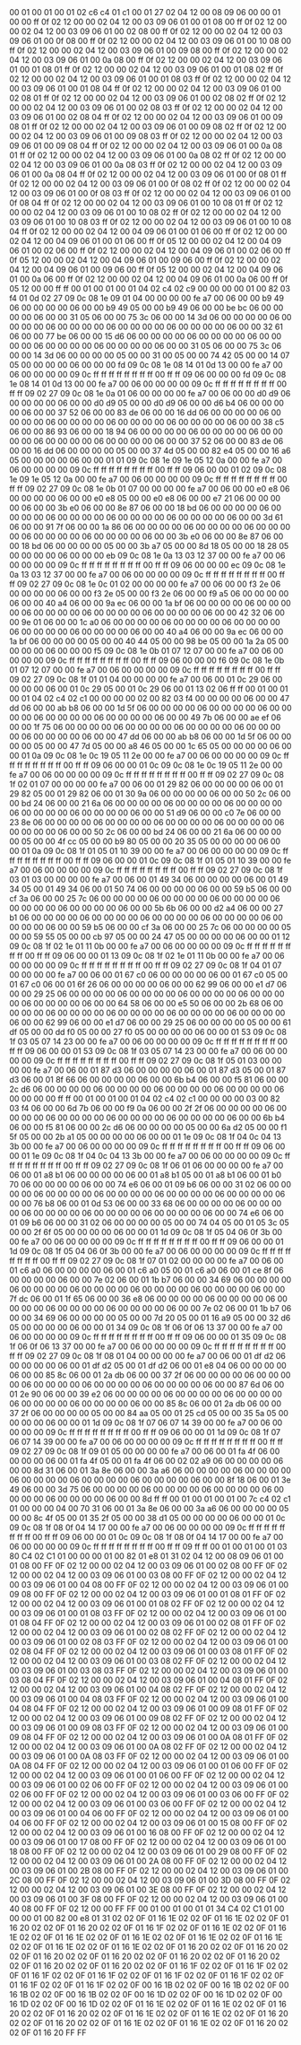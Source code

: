 <METERDATA>
<OBISCODES>
00 01 00 01 00 01 02 c6 c4 01 c1 00 01 27 02 04 12 00 08 09 06 00 00 01 00 00 ff 0f 02 12 00 00 02 04 12 00 03 09 06 01 00 01 08 00 ff 0f 02 12 00 00 02 04 12 00 03 09 06 01 00 02 08 00 ff 0f 02 12 00 00 02 04 12 00 03 09 06 01 00 0f 08 00 ff 0f 02 12 00 00 02 04 12 00 03 09 06 01 00 10 08 00 ff 0f 02 12 00 00 02 04 12 00 03 09 06 01 00 09 08 00 ff 0f 02 12 00 00 02 04 12 00 03 09 06 01 00 0a 08 00 ff 0f 02 12 00 00 02 04 12 00 03 09 06 01 00 01 08 01 ff 0f 02 12 00 00 02 04 12 00 03 09 06 01 00 01 08 02 ff 0f 02 12 00 00 02 04 12 00 03 09 06 01 00 01 08 03 ff 0f 02 12 00 00 02 04 12 00 03 09 06 01 00 01 08 04 ff 0f 02 12 00 00 02 04 12 00 03 09 06 01 00 02 08 01 ff 0f 02 12 00 00 02 04 12 00 03 09 06 01 00 02 08 02 ff 0f 02 12 00 00 02 04 12 00 03 09 06 01 00 02 08 03 ff 0f 02 12 00 00 02 04 12 00 03 09 06 01 00 02 08 04 ff 0f 02 12 00 00 02 04 12 00 03 09 06 01 00 09 08 01 ff 0f 02 12 00 00 02 04 12 00 03 09 06 01 00 09 08 02 ff 0f 02 12 00 00 02 04 12 00 03 09 06 01 00 09 08 03 ff 0f 02 12 00 00 02 04 12 00 03 09 06 01 00 09 08 04 ff 0f 02 12 00 00 02 04 12 00 03 09 06 01 00 0a 08 01 ff 0f 02 12 00 00 02 04 12 00 03 09 06 01 00 0a 08 02 ff 0f 02 12 00 00 02 04 12 00 03 09 06 01 00 0a 08 03 ff 0f 02 12 00 00 02 04 12 00 03 09 06 01 00 0a 08 04 ff 0f 02 12 00 00 02 04 12 00 03 09 06 01 00 0f 08 01 ff 0f 02 12 00 00 02 04 12 00 03 09 06 01 00 0f 08 02 ff 0f 02 12 00 00 02 04 12 00 03 09 06 01 00 0f 08 03 ff 0f 02 12 00 00 02 04 12 00 03 09 06 01 00 0f 08 04 ff 0f 02 12 00 00 02 04 12 00 03 09 06 01 00 10 08 01 ff 0f 02 12 00 00 02 04 12 00 03 09 06 01 00 10 08 02 ff 0f 02 12 00 00 02 04 12 00 03 09 06 01 00 10 08 03 ff 0f 02 12 00 00 02 04 12 00 03 09 06 01 00 10 08 04 ff 0f 02 12 00 00 02 04 12 00 04 09 06 01 00 01 06 00 ff 0f 02 12 00 00 02 04 12 00 04 09 06 01 00 01 06 00 ff 0f 05 12 00 00 02 04 12 00 04 09 06 01 00 02 06 00 ff 0f 02 12 00 00 02 04 12 00 04 09 06 01 00 02 06 00 ff 0f 05 12 00 00 02 04 12 00 04 09 06 01 00 09 06 00 ff 0f 02 12 00 00 02 04 12 00 04 09 06 01 00 09 06 00 ff 0f 05 12 00 00 02 04 12 00 04 09 06 01 00 0a 06 00 ff 0f 02 12 00 00 02 04 12 00 04 09 06 01 00 0a 06 00 ff 0f 05 12 00 00 ff ff 
</OBISCODES>
<OBISDATA>
00 01 00 01 00 01 04 02 c4 02 c9 00 00 00 00 01 00 82 03 f4 01 0d 02 27 09 0c 08 1e 09 01 04 00 00 00 00 fe a7 00 06 00 00 b9 49 06 00 00 00 00 06 00 00 b9 49 05 00 00 b9 49 06 00 00 be bc 06 00 00 00 00 06 00 00 31 05 06 00 00 75 3c 06 00 00 14 3d 06 00 00 00 00 06 00 00 00 00 06 00 00 00 00 06 00 00 00 00 06 00 00 00 00 06 00 00 32 61 06 00 00 77 be 06 00 00 15 d6 06 00 00 00 00 06 00 00 00 00 06 00 00 00 00 06 00 00 00 00 06 00 00 00 00 06 00 00 31 05 06 00 00 75 3c 06 00 00 14 3d 06 00 00 00 00 05 00 00 31 00 05 00 00 74 42 05 00 00 14 07 05 00 00 00 00 06 00 00 00 fd 09 0c 08 1e 08 14 01 0d 13 00 00 fe a7 00 06 00 00 00 00 09 0c ff ff ff ff ff ff ff ff 00 ff ff 09 06 00 00 00 fd 09 0c 08 1e 08 14 01 0d 13 00 00 fe a7 00 06 00 00 00 00 09 0c ff ff ff ff ff ff ff ff 00 ff ff 09 02 27 09 0c 08 1e 0a 01 06 00 00 00 00 fe a7 00 06 00 00 d0 d9 06 00 00 00 00 06 00 00 d0 d9 05 00 00 d0 d9 06 00 00 d6 b4 06 00 00 00 00 06 00 00 37 52 06 00 00 83 de 06 00 00 16 dd 06 00 00 00 00 06 00 00 00 00 06 00 00 00 00 06 00 00 00 00 06 00 00 00 00 06 00 00 38 c5 06 00 00 86 93 06 00 00 18 94 06 00 00 00 00 06 00 00 00 00 06 00 00 00 00 06 00 00 00 00 06 00 00 00 00 06 00 00 37 52 06 00 00 83 de 06 00 00 16 dd 06 00 00 00 00 05 00 00 37 4d 05 00 00 82 e4 05 00 00 16 a6 05 00 00 00 00 06 00 00 01 01 09 0c 08 1e 09 1e 05 12 0a 00 00 fe a7 00 06 00 00 00 00 09 0c ff ff ff ff ff ff ff ff 00 ff ff 09 06 00 00 01 02 09 0c 08 1e 09 1e 05 12 0a 00 00 fe a7 00 06 00 00 00 00 09 0c ff ff ff ff ff ff ff ff 00 ff ff 09 02 27 09 0c 08 1e 0b 01 07 00 00 00 00 fe a7 00 06 00 00 e0 e8 06 00 00 00 00 06 00 00 e0 e8 05 00 00 e0 e8 06 00 00 e7 21 06 00 00 00 00 06 00 00 3b e0 06 00 00 8e 87 06 00 00 18 bd 06 00 00 00 00 06 00 00 00 00 06 00 00 00 00 06 00 00 00 00 06 00 00 00 00 06 00 00 3d 61 06 00 00 91 7f 06 00 00 1a 86 06 00 00 00 00 06 00 00 00 00 06 00 00 00 00 06 00 00 00 00 06 00 00 00 00 06 00 00 3b e0 06 00 00 8e 87 06 00 00 18 bd 06 00 00 00 00 05 00 00 3b a7 05 00 00 8d 18 05 00 00 18 28 05 00 00 00 00 06 00 00 00 eb 09 0c 08 1e 0a 13 03 12 37 00 00 fe a7 00 06 00 00 00 00 09 0c ff ff ff ff ff ff ff ff 00 ff ff 09 06 00 00 00 ec 09 0c 08 1e 0a 13 03 12 37 00 00 fe a7 00 06 00 00 00 00 09 0c ff ff ff ff ff ff ff ff 00 ff ff 09 02 27 09 0c 08 1e 0c 01 02 00 00 00 00 fe a7 00 06 00 00 f3 2e 06 00 00 00 00 06 00 00 f3 2e 05 00 00 f3 2e 06 00 00 f9 a5 06 00 00 00 00 06 00 00 40 a4 06 00 00 9a ec 06 00 00 1a bf 06 00 00 00 00 06 00 00 00 00 06 00 00 00 00 06 00 00 00 00 06 00 00 00 00 06 00 00 42 32 06 00 00 9e 01 06 00 00 1c a0 06 00 00 00 00 06 00 00 00 00 06 00 00 00 00 06 00 00 00 00 06 00 00 00 00 06 00 00 40 a4 06 00 00 9a ec 06 00 00 1a bf 06 00 00 00 00 05 00 00 40 44 05 00 00 98 be 05 00 00 1a 2a 05 00 00 00 00 06 00 00 00 f5 09 0c 08 1e 0b 01 07 12 07 00 00 fe a7 00 06 00 00 00 00 09 0c ff ff ff ff ff ff ff ff 00 ff ff 09 06 00 00 00 f6 09 0c 08 1e 0b 01 07 12 07 00 00 fe a7 00 06 00 00 00 00 09 0c ff ff ff ff ff ff ff ff 00 ff ff 09 02 27 09 0c 08 1f 01 01 04 00 00 00 00 fe a7 00 06 00 01 0c 29 06 00 00 00 00 06 00 01 0c 29 05 00 01 0c 29 06 00 01 13 02 06 ff ff 
00 01 00 01 00 01 04 02 c4 02 c1 00 00 00 00 02 00 82 03 f4 00 00 00 00 06 00 00 47 dd 06 00 00 ab b8 06 00 00 1d 5f 06 00 00 00 00 06 00 00 00 00 06 00 00 00 00 06 00 00 00 00 06 00 00 00 00 06 00 00 49 7b 06 00 00 ae ef 06 00 00 1f 75 06 00 00 00 00 06 00 00 00 00 06 00 00 00 00 06 00 00 00 00 06 00 00 00 00 06 00 00 47 dd 06 00 00 ab b8 06 00 00 1d 5f 06 00 00 00 00 05 00 00 47 7d 05 00 00 a8 46 05 00 00 1c 65 05 00 00 00 00 06 00 00 01 0a 09 0c 08 1e 0c 19 05 11 2e 00 00 fe a7 00 06 00 00 00 00 09 0c ff ff ff ff ff ff ff ff 00 ff ff 09 06 00 00 01 0c 09 0c 08 1e 0c 19 05 11 2e 00 00 fe a7 00 06 00 00 00 00 09 0c ff ff ff ff ff ff ff ff 00 ff ff 09 02 27 09 0c 08 1f 02 01 07 00 00 00 00 fe a7 00 06 00 01 29 82 06 00 00 00 00 06 00 01 29 82 05 00 01 29 82 06 00 01 30 9a 06 00 00 00 00 06 00 00 50 2c 06 00 00 bd 24 06 00 00 21 6a 06 00 00 00 00 06 00 00 00 00 06 00 00 00 00 06 00 00 00 00 06 00 00 00 00 06 00 00 51 d9 06 00 00 c0 7e 06 00 00 23 8e 06 00 00 00 00 06 00 00 00 00 06 00 00 00 00 06 00 00 00 00 06 00 00 00 00 06 00 00 50 2c 06 00 00 bd 24 06 00 00 21 6a 06 00 00 00 00 05 00 00 4f cc 05 00 00 b9 80 05 00 00 20 35 05 00 00 00 00 06 00 00 01 0a 09 0c 08 1f 01 05 01 10 39 00 00 fe a7 00 06 00 00 00 00 09 0c ff ff ff ff ff ff ff ff 00 ff ff 09 06 00 00 01 0c 09 0c 08 1f 01 05 01 10 39 00 00 fe a7 00 06 00 00 00 00 09 0c ff ff ff ff ff ff ff ff 00 ff ff 09 02 27 09 0c 08 1f 03 01 03 00 00 00 00 fe a7 00 06 00 01 49 34 06 00 00 00 00 06 00 01 49 34 05 00 01 49 34 06 00 01 50 74 06 00 00 00 00 06 00 00 59 b5 06 00 00 cf 3a 06 00 00 25 7c 06 00 00 00 00 06 00 00 00 00 06 00 00 00 00 06 00 00 00 00 06 00 00 00 00 06 00 00 5b 6b 06 00 00 d2 a4 06 00 00 27 b1 06 00 00 00 00 06 00 00 00 00 06 00 00 00 00 06 00 00 00 00 06 00 00 00 00 06 00 00 59 b5 06 00 00 cf 3a 06 00 00 25 7c 06 00 00 00 00 05 00 00 59 55 05 00 00 cb 97 05 00 00 24 47 05 00 00 00 00 06 00 00 01 12 09 0c 08 1f 02 1e 01 11 0b 00 00 fe a7 00 06 00 00 00 00 09 0c ff ff ff ff ff ff ff ff 00 ff ff 09 06 00 00 01 13 09 0c 08 1f 02 1e 01 11 0b 00 00 fe a7 00 06 00 00 00 00 09 0c ff ff ff ff ff ff ff ff 00 ff ff 09 02 27 09 0c 08 1f 04 01 07 00 00 00 00 fe a7 00 06 00 01 67 c0 06 00 00 00 00 06 00 01 67 c0 05 00 01 67 c0 06 00 01 6f 26 06 00 00 00 00 06 00 00 62 99 06 00 00 e1 d7 06 00 00 29 25 06 00 00 00 00 06 00 00 00 00 06 00 00 00 00 06 00 00 00 00 06 00 00 00 00 06 00 00 64 58 06 00 00 e5 50 06 00 00 2b 68 06 00 00 00 00 06 00 00 00 00 06 00 00 00 00 06 00 00 00 00 06 00 00 00 00 06 00 00 62 99 06 00 00 e1 d7 06 00 00 29 25 06 00 00 00 00 05 00 00 61 df 05 00 00 dd f0 05 00 00 27 f0 05 00 00 00 00 06 00 00 01 53 09 0c 08 1f 03 05 07 14 23 00 00 fe a7 00 06 00 00 00 00 09 0c ff ff ff ff ff ff ff ff 00 ff ff 09 06 00 00 01 53 09 0c 08 1f 03 05 07 14 23 00 00 fe a7 00 06 00 00 00 00 09 0c ff ff ff ff ff ff ff ff 00 ff ff 09 02 27 09 0c 08 1f 05 01 03 00 00 00 00 fe a7 00 06 00 01 87 d3 06 00 00 00 00 06 00 01 87 d3 05 00 01 87 d3 06 00 01 8f 66 06 00 00 00 00 06 00 00 6b b4 06 00 00 f5 81 06 00 00 2c d6 06 00 00 00 00 06 00 00 00 00 06 00 00 00 00 06 00 00 00 00 06 00 00 00 00 ff ff 
00 01 00 01 00 01 04 02 c4 02 c1 00 00 00 00 03 00 82 03 f4 06 00 00 6d 7b 06 00 00 f9 0a 06 00 00 2f 2f 06 00 00 00 00 06 00 00 00 00 06 00 00 00 00 06 00 00 00 00 06 00 00 00 00 06 00 00 6b b4 06 00 00 f5 81 06 00 00 2c d6 06 00 00 00 00 05 00 00 6a d2 05 00 00 f1 5f 05 00 00 2b a1 05 00 00 00 00 06 00 00 01 1e 09 0c 08 1f 04 0c 04 13 3b 00 00 fe a7 00 06 00 00 00 00 09 0c ff ff ff ff ff ff ff ff 00 ff ff 09 06 00 00 01 1e 09 0c 08 1f 04 0c 04 13 3b 00 00 fe a7 00 06 00 00 00 00 09 0c ff ff ff ff ff ff ff ff 00 ff ff 09 02 27 09 0c 08 1f 06 01 06 00 00 00 00 fe a7 00 06 00 01 a8 b1 06 00 00 00 00 06 00 01 a8 b1 05 00 01 a8 b1 06 00 01 b0 70 06 00 00 00 00 06 00 00 74 e6 06 00 01 09 b6 06 00 00 31 02 06 00 00 00 00 06 00 00 00 00 06 00 00 00 00 06 00 00 00 00 06 00 00 00 00 06 00 00 76 b8 06 00 01 0d 53 06 00 00 33 68 06 00 00 00 00 06 00 00 00 00 06 00 00 00 00 06 00 00 00 00 06 00 00 00 00 06 00 00 74 e6 06 00 01 09 b6 06 00 00 31 02 06 00 00 00 00 05 00 00 74 04 05 00 01 05 3c 05 00 00 2f 6f 05 00 00 00 00 06 00 00 01 1d 09 0c 08 1f 05 04 06 0f 3b 00 00 fe a7 00 06 00 00 00 00 09 0c ff ff ff ff ff ff ff ff 00 ff ff 09 06 00 00 01 1d 09 0c 08 1f 05 04 06 0f 3b 00 00 fe a7 00 06 00 00 00 00 09 0c ff ff ff ff ff ff ff ff 00 ff ff 09 02 27 09 0c 08 1f 07 01 02 00 00 00 00 fe a7 00 06 00 01 c6 a0 06 00 00 00 00 06 00 01 c6 a0 05 00 01 c6 a0 06 00 01 ce 8f 06 00 00 00 00 06 00 00 7e 02 06 00 01 1b b7 06 00 00 34 69 06 00 00 00 00 06 00 00 00 00 06 00 00 00 00 06 00 00 00 00 06 00 00 00 00 06 00 00 7f dc 06 00 01 1f 65 06 00 00 36 e8 06 00 00 00 00 06 00 00 00 00 06 00 00 00 00 06 00 00 00 00 06 00 00 00 00 06 00 00 7e 02 06 00 01 1b b7 06 00 00 34 69 06 00 00 00 00 05 00 00 7d 20 05 00 01 16 a9 05 00 00 32 d6 05 00 00 00 00 06 00 00 01 34 09 0c 08 1f 06 0f 06 13 37 00 00 fe a7 00 06 00 00 00 00 09 0c ff ff ff ff ff ff ff ff 00 ff ff 09 06 00 00 01 35 09 0c 08 1f 06 0f 06 13 37 00 00 fe a7 00 06 00 00 00 00 09 0c ff ff ff ff ff ff ff ff 00 ff ff 09 02 27 09 0c 08 1f 08 01 04 00 00 00 00 fe a7 00 06 00 01 df d2 06 00 00 00 00 06 00 01 df d2 05 00 01 df d2 06 00 01 e8 04 06 00 00 00 00 06 00 00 85 8c 06 00 01 2a db 06 00 00 37 2f 06 00 00 00 00 06 00 00 00 00 06 00 00 00 00 06 00 00 00 00 06 00 00 00 00 06 00 00 87 6d 06 00 01 2e 90 06 00 00 39 e2 06 00 00 00 00 06 00 00 00 00 06 00 00 00 00 06 00 00 00 00 06 00 00 00 00 06 00 00 85 8c 06 00 01 2a db 06 00 00 37 2f 06 00 00 00 00 05 00 00 84 aa 05 00 01 25 cd 05 00 00 35 5a 05 00 00 00 00 06 00 00 01 1d 09 0c 08 1f 07 06 07 14 39 00 00 fe a7 00 06 00 00 00 00 09 0c ff ff ff ff ff ff ff ff 00 ff ff 09 06 00 00 01 1d 09 0c 08 1f 07 06 07 14 39 00 00 fe a7 00 06 00 00 00 00 09 0c ff ff ff ff ff ff ff ff 00 ff ff 09 02 27 09 0c 08 1f 09 01 05 00 00 00 00 fe a7 00 06 00 01 fa 4f 06 00 00 00 00 06 00 01 fa 4f 05 00 01 fa 4f 06 00 02 02 a9 06 00 00 00 00 06 00 00 8d 31 06 00 01 3a 8e 06 00 00 3a a6 06 00 00 00 00 06 00 00 00 00 06 00 00 00 00 06 00 00 00 00 06 00 00 00 00 06 00 00 8f 18 06 00 01 3e 49 06 00 00 3d 75 06 00 00 00 00 06 00 00 00 00 06 00 00 00 00 06 00 00 00 00 06 00 00 00 00 06 00 00 8d ff ff 
00 01 00 01 00 01 00 7c c4 02 c1 01 00 00 00 04 00 70 31 06 00 01 3a 8e 06 00 00 3a a6 06 00 00 00 00 05 00 00 8c 4f 05 00 01 35 2f 05 00 00 38 d1 05 00 00 00 00 06 00 00 01 0c 09 0c 08 1f 08 0f 04 14 17 00 00 fe a7 00 06 00 00 00 00 09 0c ff ff ff ff ff ff ff ff 00 ff ff 09 06 00 00 01 0c 09 0c 08 1f 08 0f 04 14 17 00 00 fe a7 00 06 00 00 00 00 09 0c ff ff ff ff ff ff ff ff 00 ff ff 09 ff ff 
</OBISDATA>
<SCALAROBISCODES>
00 01 00 01 00 01 03 80 C4 02 C1 01 00 00 00 01 00 82 01 e8 01 31 02 04 12 00 08 09 06 01 00 01 08 00 FF 0F 02 12 00 00 02 04 12 00 03 09 06 01 00 02 08 00 FF 0F 02 12 00 00 02 04 12 00 03 09 06 01 00 03 08 00 FF 0F 02 12 00 00 02 04 12 00 03 09 06 01 00 04 08 00 FF 0F 02 12 00 00 02 04 12 00 03 09 06 01 00 09 08 00 FF 0F 02 12 00 00 02 04 12 00 03 09 06 01 00 01 08 01 FF 0F 02 12 00 00 02 04 12 00 03 09 06 01 00 01 08 02 FF 0F 02 12 00 00 02 04 12 00 03 09 06 01 00 01 08 03 FF 0F 02 12 00 00 02 04 12 00 03 09 06 01 00 01 08 04 FF 0F 02 12 00 00 02 04 12 00 03 09 06 01 00 02 08 01 FF 0F 02 12 00 00 02 04 12 00 03 09 06 01 00 02 08 02 FF 0F 02 12 00 00 02 04 12 00 03 09 06 01 00 02 08 03 FF 0F 02 12 00 00 02 04 12 00 03 09 06 01 00 02 08 04 FF 0F 02 12 00 00 02 04 12 00 03 09 06 01 00 03 08 01 FF 0F 02 12 00 00 02 04 12 00 03 09 06 01 00 03 08 02 FF 0F 02 12 00 00 02 04 12 00 03 09 06 01 00 03 08 03 FF 0F 02 12 00 00 02 04 12 00 03 09 06 01 00 03 08 04 FF 0F 02 12 00 00 02 04 12 00 03 09 06 01 00 04 08 01 FF 0F 02 12 00 00 02 04 12 00 03 09 06 01 00 04 08 02 FF 0F 02 12 00 00 02 04 12 00 03 09 06 01 00 04 08 03 FF 0F 02 12 00 00 02 04 12 00 03 09 06 01 00 04 08 04 FF 0F 02 12 00 00 02 04 12 00 03 09 06 01 00 09 08 01 FF 0F 02 12 00 00 02 04 12 00 03 09 06 01 00 09 08 02 FF 0F 02 12 00 00 02 04 12 00 03 09 06 01 00 09 08 03 FF 0F 02 12 00 00 02 04 12 00 03 09 06 01 00 09 08 04 FF 0F 02 12 00 00 02 04 12 00 03 09 06 01 00 0A 08 01 FF 0F 02 12 00 00 02 04 12 00 03 09 06 01 00 0A 08 02 FF 0F 02 12 00 00 02 04 12 00 03 09 06 01 00 0A 08 03 FF 0F 02 12 00 00 02 04 12 00 03 09 06 01 00 0A 08 04 FF 0F 02 12 00 00 02 04 12 00 03 09 06 01 00 01 06 00 FF 0F 02 12 00 00 02 04 12 00 03 09 06 01 00 01 06 00 FF 0F 02 12 00 00 02 04 12 00 03 09 06 01 00 02 06 00 FF 0F 02 12 00 00 02 04 12 00 03 09 06 01 00 02 06 00 FF 0F 02 12 00 00 02 04 12 00 03 09 06 01 00 03 06 00 FF 0F 02 12 00 00 02 04 12 00 03 09 06 01 00 03 06 00 FF 0F 02 12 00 00 02 04 12 00 03 09 06 01 00 04 06 00 FF 0F 02 12 00 00 02 04 12 00 03 09 06 01 00 04 06 00 FF 0F 02 12 00 00 02 04 12 00 03 09 06 01 00 15 08 00 FF 0F 02 12 00 00 02 04 12 00 03 09 06 01 00 16 08 00 FF 0F 02 12 00 00 02 04 12 00 03 09 06 01 00 17 08 00 FF 0F 02 12 00 00 02 04 12 00 03 09 06 01 00 18 08 00 FF 0F 02 12 00 00 02 04 12 00 03 09 06 01 00 29 08 00 FF 0F 02 12 00 00 02 04 12 00 03 09 06 01 00 2A 08 00 FF 0F 02 12 00 00 02 04 12 00 03 09 06 01 00 2B 08 00 FF 0F 02 12 00 00 02 04 12 00 03 09 06 01 00 2C 08 00 FF 0F 02 12 00 00 02 04 12 00 03 09 06 01 00 3D 08 00 FF 0F 02 12 00 00 02 04 12 00 03 09 06 01 00 3E 08 00 FF 0F 02 12 00 00 02 04 12 00 03 09 06 01 00 3F 08 00 FF 0F 02 12 00 00 02 04 12 00 03 09 06 01 00 40 08 00 FF 0F 02 12 00 00 FF FF
</SCALAROBISCODES>
<SCALAROBISDATA>
00 01 00 01 00 01 01 34 C4 02 C1 01 00 00 00 01 00 82 00 e8 01 31 02 02 0F 01 16 1E 02 02 0F 01 16 1E 02 02 0F 01 16 20 02 02 0F 01 16 20 02 02 0F 01 16 1F 02 02 0F 01 16 1E 02 02 0F 01 16 1E 02 02 0F 01 16 1E 02 02 0F 01 16 1E 02 02 0F 01 16 1E 02 02 0F 01 16 1E 02 02 0F 01 16 1E 02 02 0F 01 16 1E 02 02 0F 01 16 20 02 02 0F 01 16 20 02 02 0F 01 16 20 02 02 0F 01 16 20 02 02 0F 01 16 20 02 02 0F 01 16 20 02 02 0F 01 16 20 02 02 0F 01 16 20 02 02 0F 01 16 1F 02 02 0F 01 16 1F 02 02 0F 01 16 1F 02 02 0F 01 16 1F 02 02 0F 01 16 1F 02 02 0F 01 16 1F 02 02 0F 01 16 1F 02 02 0F 01 16 1F 02 02 0F 00 16 1B 02 02 0F 00 16 1B 02 02 0F 00 16 1B 02 02 0F 00 16 1B 02 02 0F 00 16 1D 02 02 0F 00 16 1D 02 02 0F 00 16 1D 02 02 0F 00 16 1D 02 02 0F 01 16 1E 02 02 0F 01 16 1E 02 02 0F 01 16 20 02 02 0F 01 16 20 02 02 0F 01 16 1E 02 02 0F 01 16 1E 02 02 0F 01 16 20 02 02 0F 01 16 20 02 02 0F 01 16 1E 02 02 0F 01 16 1E 02 02 0F 01 16 20 02 02 0F 01 16 20 FF FF
</SCALAROBISDATA>
</METERDATA>